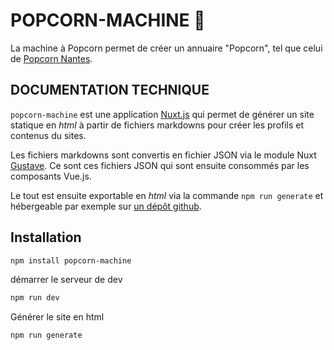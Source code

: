 # POPCORN-MACHINE 🍿

La machine à Popcorn permet de créer un annuaire "Popcorn", tel que celui de [Popcorn Nantes](https://github.com/popcorn-nantes/popcorn-nantes).

## DOCUMENTATION TECHNIQUE

`popcorn-machine` est une application [Nuxt.js](https://github.com/nuxt/nuxt.js) qui permet de générer un site statique en _html_ à partir de fichiers markdowns pour créer les profils et contenus du sites.

Les fichiers markdowns sont convertis en fichier JSON via le module Nuxt [Gustave](https://github.com/yann-yinn/nuxt-gustave). Ce sont ces fichiers JSON qui sont ensuite consommés par les composants Vue.js.

Le tout est ensuite exportable en _html_ via la commande `npm run generate` et hébergeable par exemple sur [un dépôt github](https://github.com/popcorn-nantes/popcorn-nantes.github.io).

## Installation

```sh
npm install popcorn-machine
```

démarrer le serveur de dev

```sh
npm run dev
```

Générer le site en html

```sh
npm run generate
```

